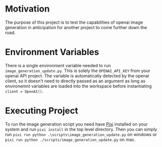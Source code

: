 # Motivation

The purpose of this project is to test the capabilities of openai image generation in anticipation for another project to come further down the road.

# Environment Variables

There is a single environment variable needed to run `image_generation_update.py`. This is solely the `OPENAI_API_KEY` from your openai API project. The variable is automatically detected by the openai client, so it doesn't need to directly passed as an argument as long as environemnt variables are loaded into the workspace before instantiating `client = OpenAI()`.

# Executing Project

To run the image generation script you need have [Pixi](https://pixi.sh/latest/installation/) installed on your system and run `pixi install` in the top level directory. Then you can simply run `pixi run python .\scripts\image_generation_update.py` on windows or `pixi run python ./scripts/image_generation_update.py` on mac.